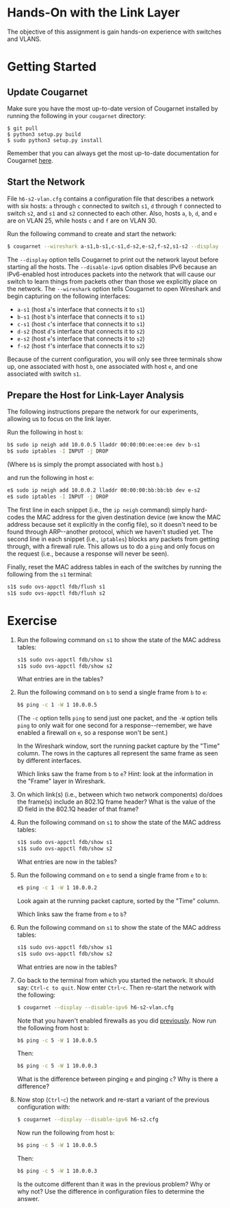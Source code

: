 # Hands-On with the Link Layer

The objective of this assignment is gain hands-on experience with switches and
VLANS.


# Getting Started

## Update Cougarnet

Make sure you have the most up-to-date version of Cougarnet installed by
running the following in your `cougarnet` directory:

```
$ git pull
$ python3 setup.py build
$ sudo python3 setup.py install
```

Remember that you can always get the most up-to-date documentation for
Cougarnet [here](https://github.com/cdeccio/cougarnet/blob/main/README.md).


## Start the Network

File `h6-s2-vlan.cfg` contains a configuration file that describes a network
with six hosts: `a` through `c` connected to switch `s1`, `d` through `f`
connected to switch `s2`, and `s1` and `s2` connected to each other.  Also,
hosts `a`, `b`, `d`, and `e` are on VLAN 25, while hosts `c` and `f` are on
VLAN 30.
   
Run the following command to create and start the network:

```bash
$ cougarnet --wireshark a-s1,b-s1,c-s1,d-s2,e-s2,f-s2,s1-s2 --display --disable-ipv6 h6-s2-vlan.cfg
```

The `--display` option tells Cougarnet to print out the network layout before
starting all the hosts.  The `--disable-ipv6` option disables IPv6 because an
IPv6-enabled host introduces packets into the network that will cause our
switch to learn things from packets other than those we explicitly place on the
network.  The `--wireshark` option tells Cougarnet to open Wireshark and begin
capturing on the following interfaces:

 * `a-s1` (host `a`'s interface that connects it to `s1`)
 * `b-s1` (host `b`'s interface that connects it to `s1`)
 * `c-s1` (host `c`'s interface that connects it to `s1`)
 * `d-s2` (host `d`'s interface that connects it to `s2`)
 * `e-s2` (host `e`'s interface that connects it to `s2`)
 * `f-s2` (host `f`'s interface that connects it to `s2`)

Because of the current configuration, you will only see three terminals show
up, one associated with host `b`, one associated with host `e`, and one
associated with switch `s1`.


## Prepare the Host for Link-Layer Analysis

The following instructions prepare the network for our experiments, allowing us
to focus on the link layer.

Run the following in host `b`:

```bash
b$ sudo ip neigh add 10.0.0.5 lladdr 00:00:00:ee:ee:ee dev b-s1
b$ sudo iptables -I INPUT -j DROP
```

(Where `b$` is simply the prompt associated with host `b`.)

and run the following in host `e`:

```bash
e$ sudo ip neigh add 10.0.0.2 lladdr 00:00:00:bb:bb:bb dev e-s2
e$ sudo iptables -I INPUT -j DROP
```

The first line in each snippet (i.e., the `ip neigh` command) simply hard-codes
the MAC address for the given destination device (we know the MAC address
because set it explicitly in the config file), so it doesn't need to be found
through ARP--another protocol, which we haven't studied yet.  The second line
in each snippet (i.e., `iptables`) blocks any packets from getting through,
with a firewall rule.  This allows us to do a `ping` and only focus on the
request (i.e., because a response will never be seen).

Finally, reset the MAC address tables in each of the switches by running the
following from the `s1` terminal:

```bash
s1$ sudo ovs-appctl fdb/flush s1
s1$ sudo ovs-appctl fdb/flush s2
```


# Exercise

 1. Run the following command on `s1` to show the state of the MAC address
    tables:

    ```bash
    s1$ sudo ovs-appctl fdb/show s1
    s1$ sudo ovs-appctl fdb/show s2
    ```

    What entries are in the tables?


 2. Run the following command on `b` to send a single frame from `b` to `e`:
   
    ```bash
    b$ ping -c 1 -W 1 10.0.0.5
    ```

    (The `-c` option tells `ping` to send just one packet, and the `-W` option
    tells `ping` to only wait for one second for a response--remember, we have
    enabled a firewall on `e`, so a response won't be sent.)

    In the Wireshark window, sort the running packet capture by the "Time"
    column.  The rows in the captures all represent the same frame as seen by
    different interfaces.

    Which links saw the frame from `b` to `e`?  Hint: look at the information in
    the "Frame" layer in Wireshark.


 3. On which link(s) (i.e., between which two network components) do/does the
    frame(s) include an 802.1Q frame header?  What is the value of the ID field
    in the 802.1Q header of that frame?

    
 4. Run the following command on `s1` to show the state of the MAC address
    tables:

    ```bash
    s1$ sudo ovs-appctl fdb/show s1
    s1$ sudo ovs-appctl fdb/show s2
    ```

    What entries are now in the tables?


 5. Run the following command on `e` to send a single frame from `e` to `b`:
   
    ```bash
    e$ ping -c 1 -W 1 10.0.0.2
    ```

    Look again at the running packet capture, sorted by the "Time" column.

    Which links saw the frame from `e` to `b`?


 6. Run the following command on `s1` to show the state of the MAC address
    tables:

    ```bash
    s1$ sudo ovs-appctl fdb/show s1
    s1$ sudo ovs-appctl fdb/show s2
    ```

    What entries are now in the tables?


 7. Go back to the terminal from which you started the network.  It should say:
    `Ctrl-c to quit`.  Now enter `Ctrl`-`c`.  Then re-start the network with
    the following:
   
    ```bash
    $ cougarnet --display --disable-ipv6 h6-s2-vlan.cfg
    ```

    Note that you haven't enabled firewalls as you did
    [previously](#prepare-the-host-for-link-layer-analysis).
    Now run the following from host `b`:

    ```bash
    b$ ping -c 5 -W 1 10.0.0.5
    ```

    Then:

    ```bash
    b$ ping -c 5 -W 1 10.0.0.3
    ```

    What is the difference between pinging `e` and pinging `c`?  Why is there a
    difference?


 8. Now stop (`Ctrl`-`c`) the network and re-start a variant of the previous
    configuration with:
    
    ```bash
    $ cougarnet --display --disable-ipv6 h6-s2.cfg
    ```

    Now run the following from host `b`:

    ```bash
    b$ ping -c 5 -W 1 10.0.0.5
    ```

    Then:

    ```bash
    b$ ping -c 5 -W 1 10.0.0.3
    ```

    Is the outcome different than it was in the previous problem?  Why or why
    not?  Use the difference in configuration files to determine the answer.
